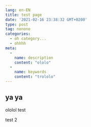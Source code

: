 ```yaml
---
lang: en-EN
title: test page
date: '2021-02-16 23:38:32 GMT+0200'
type: post
tag: nonono
categories:
  - oh category...
  - ohhhh
meta:
  -
    name: description
    content: "ololo"
  -
    name: keywords
    content: "trololo"
---
```


## ya ya

ololol
test

test 2
